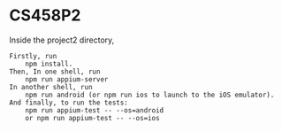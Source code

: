 # CS458P2
Inside the project2 directory,

	Firstly, run 
		npm install.
	Then, In one shell, run 
		npm run appium-server
	In another shell, run 
		npm run android (or npm run ios to launch to the iOS emulator).
	And finally, to run the tests:
		npm run appium-test -- --os=android
		or npm run appium-test -- --os=ios
